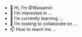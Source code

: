 - 👋 Hi, I’m @Waisamiri
- 👀 I’m interested in ...
- 🌱 I’m currently learning ...
- 💞️ I’m looking to collaborate on ...
- 📫 How to reach me ...

<!---
Waisamiri/Waisamiri is a ✨ special ✨ repository because its `README.md` (this file) appears on your GitHub profile.
You can click the Preview link to take a look at your changes.
--->
